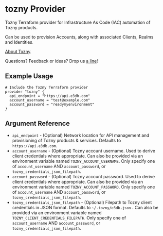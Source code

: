 # tozny Provider

Tozny Terraform provider for Infrastructure As Code (IAC) automation of Tozny products.

Can be used to provision Accounts, along with associated Clients, Realms and Identities.

[About Tozny](https://tozny.com).

Questions? Feedback or ideas? Drop us [a line](mailto:support@tozny.com)!

## Example Usage

```hcl
# Include the Tozny Terraform provider
provider "tozny" {
  api_endpoint = "https://api.e3db.com"
  account_username = "test@example.com"
  account_password = "readymyenvironment"
}
```

## Argument Reference

* `api_endpoint` - (Optional) Network location for API management and provisioning of Tozny products & services. Defaults to `https://api.e3db.com`.
* `account_username` - (Optional) Tozny account username. Used to derive client credentials where appropriate. Can also be provided via an environment variable named `TOZNY_ACCOUNT_USERNAME`. Only specify one of `account_username` AND `account_password`, or `tozny_credentials_json_filepath`.
* `account_password` - (Optional) Tozny account password. Used to derive client credentials where appropriate. Can also be provided via an environment variable named `TOZNY_ACCOUNT_PASSWORD`. Only specify one of `account_username` AND `account_password`, or `tozny_credentials_json_filepath`.
* `tozny_credentials_json_filepath` - (Optional) Filepath to Tozny client credentials in JSON format. Defaults to `~/.tozny/e3db.json` . Can also be provided via an environment variable named `TOZNY_CLIENT_CREDENTIALS_FILEPATH`. Only specify one of `account_username` AND `account_password`, or `tozny_credentials_json_filepath`.
